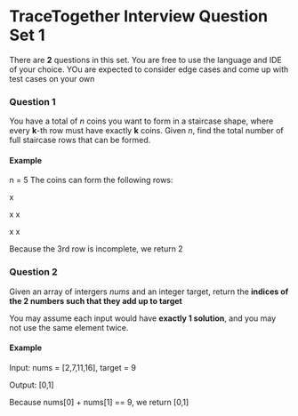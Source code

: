 # TraceTogether Interview Question Set 1

There are __2__ questions in this set. You are free to use the language and IDE of your choice. YOu are expected to consider edge cases and come up with test cases on your own

###  Question 1

You have a total of _n_ coins you want to form in a staircase shape, where every __k__-th row must have exactly __k__ coins.
Given _n_, find the total number of full staircase rows that can be formed.

#### Example

n = 5
The coins can form the following rows:

x

x x

x x

Because the 3rd row is incomplete, we return 2

### Question 2

Given an array of intergers _nums_ and an integer target, return the __indices of the 2 numbers such that they add up to target__

You may assume each input would have __exactly 1 solution__, and you may not use the same element twice.

#### Example

Input: nums = [2,7,11,16], target = 9

Output: [0,1]

Because nums[0] + nums[1] == 9, we return [0,1]
